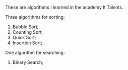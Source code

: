 These are algorithms I learned in the academy It Talents.

Three algorithms for sorting:
1. Bubble Sort;
2. Counting Sort;
3. Quick Sort;
4. Insertion Sort;
    
One algorithm for searching:
1. Binary Search;
   
